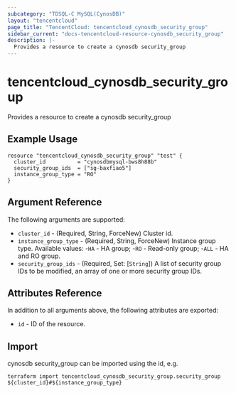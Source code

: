 ```yaml
---
subcategory: "TDSQL-C MySQL(CynosDB)"
layout: "tencentcloud"
page_title: "TencentCloud: tencentcloud_cynosdb_security_group"
sidebar_current: "docs-tencentcloud-resource-cynosdb_security_group"
description: |-
  Provides a resource to create a cynosdb security_group
---
```


# tencentcloud_cynosdb_security_group

Provides a resource to create a cynosdb security_group

## Example Usage

```hcl
resource "tencentcloud_cynosdb_security_group" "test" {
  cluster_id          = "cynosdbmysql-bws8h88b"
  security_group_ids  = ["sg-baxfiao5"]
  instance_group_type = "RO"
}
```

## Argument Reference

The following arguments are supported:

* `cluster_id` - (Required, String, ForceNew) Cluster id.
* `instance_group_type` - (Required, String, ForceNew) Instance group type. Available values: 
-`HA` - HA group; 
-`RO` - Read-only group;
-`ALL` - HA and RO group.
* `security_group_ids` - (Required, Set: [`String`]) A list of security group IDs to be modified, an array of one or more security group IDs.

## Attributes Reference

In addition to all arguments above, the following attributes are exported:

* `id` - ID of the resource.



## Import

cynosdb security_group can be imported using the id, e.g.

```
terraform import tencentcloud_cynosdb_security_group.security_group ${cluster_id}#${instance_group_type}
```

